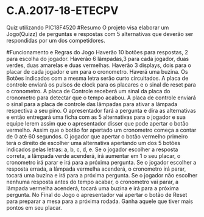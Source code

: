 # C.A.2017-18-ETECPV
Quiz utilizando PIC18F4520
#Resumo
O projeto visa elaborar um Jogo(Quizz) de perguntas e respostas com 5 alternativas que deverão ser respondidas por um dos competidores.

#Funcionamento e Regras do Jogo
Haverão 10 botões para respostas, 2 para escolha do jogador.
Haverão 6 lâmpadas,3 para cada jogador, duas verdes, duas amarelas e duas vermelhas.
Haverão 3 displays, dois para o placar de cada jogador e um para o cronometro.
Haverá uma buzina.
Os Botões indicados com a mesma letra serão curto circuitados.
A placa de controle enviará os pulsos de clock para os placares e o sinal de reset para o cronometro.
A placa de Controle receberá um sinal da placa do cronometro para detectar que o tempo acabou.
A placa de controle enviará o sinal para a placa de controle das lâmpadas para ativar a lâmpada respectiva a seu pino.
O apresentador fará a pergunta e dira as alternativas e então entregará uma ficha com as 5 alternativas para o jogador e sua equipe lerem assim que o apresentador disser que pode apertar o botão vermelho.
Assim que o botão for apertado um cronometro começa a contar de 0 até 60 segundos.
O jogador que apertar o botão vermelho primeiro terá o direito de escolher uma alternativa apertando um dos 5 botões indicados pelas letras: a, b, c, d, e.
Se o jogador escolher a resposta correta, a lâmpada verde acenderá, irá aumentar em 1 o seu placar, o cronometro irá parar e irá para a próxima pergunta.
Se o jogador escolher a resposta errada, a lâmpada vermelha acenderá, o cronometro irá parar, tocará uma buzina e irá para a próxima pergunta.
Se o jogador não escolher nenhuma resposta antes do tempo acabar, o cronometro vai parar, a lâmpada vermelha acenderá, tocará uma buzina e irá para a próxima pergunta.
No Final do Jogo o apresentador vai apertar o botão de Reset para preparar a mesa para a próxima rodada.
Ganha aquele que tiver mais pontos em seu placar.
